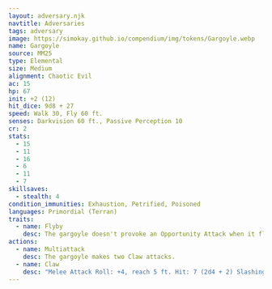 ```yaml
---
layout: adversary.njk
navtitle: Adversaries
tags: adversary
image: https://simokay.github.io/compendium/img/tokens/Gargoyle.webp
name: Gargoyle
source: MM25
type: Elemental
size: Medium
alignment: Chaotic Evil
ac: 15
hp: 67
init: +2 (12)
hit_dice: 9d8 + 27
speed: Walk 30, Fly 60 ft.
senses: Darkvision 60 ft., Passive Perception 10
cr: 2
stats:
  - 15
  - 11
  - 16
  - 6
  - 11
  - 7
skillsaves:
  - stealth: 4
condition_immunities: Exhaustion, Petrified, Poisoned
languages: Primordial (Terran)
traits:
  - name: Flyby
    desc: The gargoyle doesn't provoke an Opportunity Attack when it flies out of an enemy's reach.
actions:
  - name: Multiattack
    desc: The gargoyle makes two Claw attacks.
  - name: Claw
    desc: "Melee Attack Roll: +4, reach 5 ft. Hit: 7 (2d4 + 2) Slashing damage."
---
```

